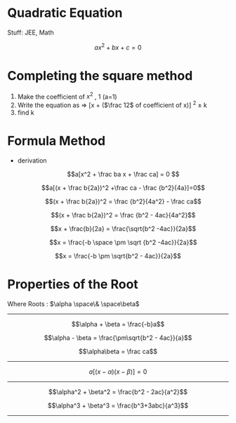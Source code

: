 # Quadratic Equation

Stuff: JEE, Math

$$ax^2 + bx + c =0$$

# Completing the square method

1. Make the coefficient of $x^2$ , 1 (a=1)
2. Write the equation as ⇒ [x + ($\frac 12$ of coefficient of x)] $^2$ $\pm$ k
3. find k

# Formula Method

- derivation

    $$a[x^2 + \frac ba x + \frac ca] = 0       $$

    $$a[(x + \frac b{2a})^2 +\frac ca  - \frac {b^2}{4a}]=0$$

    $$(x + \frac b{2a})^2 = \frac {b^2}{4a^2} - \frac ca$$

    $$(x + \frac b{2a})^2 = \frac {b^2 - 4ac}{4a^2}$$

    $$x + \frac{b}{2a} = \frac{\sqrt{b^2 -4ac}}{2a}$$

    $$x = \frac{-b \space \pm \sqrt {b^2 -4ac}}{2a}$$

$$x = \frac{-b \pm \sqrt{b^2 - 4ac}}{2a}$$

# Properties of the Root

Where Roots : $\alpha \space\& \space\beta$

---

$$\alpha + \beta = \frac{-b}a$$

$$\alpha - \beta  = \frac{\pm\sqrt{b^2 - 4ac}}{a}$$

$$\alpha\beta = \frac ca$$

---

$$a[(x-\alpha)(x-\beta)]=0$$

---

$$\alpha^2 + \beta^2 = \frac{b^2 - 2ac}{a^2}$$

$$\alpha^3 + \beta^3 = \frac{b^3+3abc}{a^3}$$

---